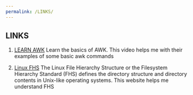 ```yaml
---
permalink: /LINKS/
---
```


## LINKS
1. [LEARN AWK](https://www.youtube.com/watch?v=9YOZmI-zWok&ab_channel=DistroTube)
   Learn the basics of AWK. This video helps me with their examples of some basic awk commands

2. [Linux FHS](https://www.geeksforgeeks.org/linux-file-hierarchy-structure/)
   The Linux File Hierarchy Structure or the Filesystem Hierarchy Standard (FHS) defines the          directory structure and directory contents in Unix-like operating systems. This website helps me    understand FHS
